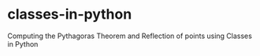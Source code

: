 # classes-in-python

Computing the Pythagoras Theorem and Reflection of points using Classes in Python
